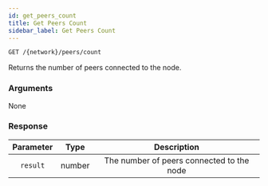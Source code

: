 ```yaml
---
id: get_peers_count
title: Get Peers Count
sidebar_label: Get Peers Count
---
```


```bash title=ENDPOINT
GET /{network}/peers/count
```

Returns the number of peers connected to the node.

### Arguments

None

### Response

| Parameter |  Type  |                Description                |
|:---------:|:------:|:-----------------------------------------:|
| `result`  | number | The number of peers connected to the node |
